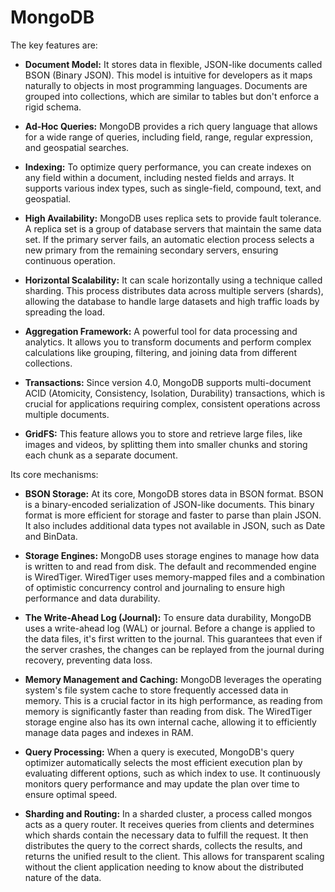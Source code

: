 # MongoDB

The key features are:

* **Document Model:** It stores data in flexible, JSON-like documents called BSON (Binary JSON). This model is intuitive for developers as it maps naturally to objects in most programming languages. Documents are grouped into collections, which are similar to tables but don't enforce a rigid schema.

* **Ad-Hoc Queries:** MongoDB provides a rich query language that allows for a wide range of queries, including field, range, regular expression, and geospatial searches.

* **Indexing:** To optimize query performance, you can create indexes on any field within a document, including nested fields and arrays. It supports various index types, such as single-field, compound, text, and geospatial.

* **High Availability:** MongoDB uses replica sets to provide fault tolerance. A replica set is a group of database servers that maintain the same data set. If the primary server fails, an automatic election process selects a new primary from the remaining secondary servers, ensuring continuous operation.

* **Horizontal Scalability:** It can scale horizontally using a technique called sharding. This process distributes data across multiple servers (shards), allowing the database to handle large datasets and high traffic loads by spreading the load.

* **Aggregation Framework:** A powerful tool for data processing and analytics. It allows you to transform documents and perform complex calculations like grouping, filtering, and joining data from different collections.

* **Transactions:** Since version 4.0, MongoDB supports multi-document ACID (Atomicity, Consistency, Isolation, Durability) transactions, which is crucial for applications requiring complex, consistent operations across multiple documents.

* **GridFS:** This feature allows you to store and retrieve large files, like images and videos, by splitting them into smaller chunks and storing each chunk as a separate document.

Its core mechanisms:

* **BSON Storage:** At its core, MongoDB stores data in BSON format. BSON is a binary-encoded serialization of JSON-like documents. This binary format is more efficient for storage and faster to parse than plain JSON. It also includes additional data types not available in JSON, such as Date and BinData.

* **Storage Engines:** MongoDB uses storage engines to manage how data is written to and read from disk. The default and recommended engine is WiredTiger. WiredTiger uses memory-mapped files and a combination of optimistic concurrency control and journaling to ensure high performance and data durability.

* **The Write-Ahead Log (Journal):** To ensure data durability, MongoDB uses a write-ahead log (WAL) or journal. Before a change is applied to the data files, it's first written to the journal. This guarantees that even if the server crashes, the changes can be replayed from the journal during recovery, preventing data loss.

* **Memory Management and Caching:** MongoDB leverages the operating system's file system cache to store frequently accessed data in memory. This is a crucial factor in its high performance, as reading from memory is significantly faster than reading from disk. The WiredTiger storage engine also has its own internal cache, allowing it to efficiently manage data pages and indexes in RAM.

* **Query Processing:** When a query is executed, MongoDB's query optimizer automatically selects the most efficient execution plan by evaluating different options, such as which index to use. It continuously monitors query performance and may update the plan over time to ensure optimal speed.

* **Sharding and Routing:** In a sharded cluster, a process called mongos acts as a query router. It receives queries from clients and determines which shards contain the necessary data to fulfill the request. It then distributes the query to the correct shards, collects the results, and returns the unified result to the client. This allows for transparent scaling without the client application needing to know about the distributed nature of the data.
